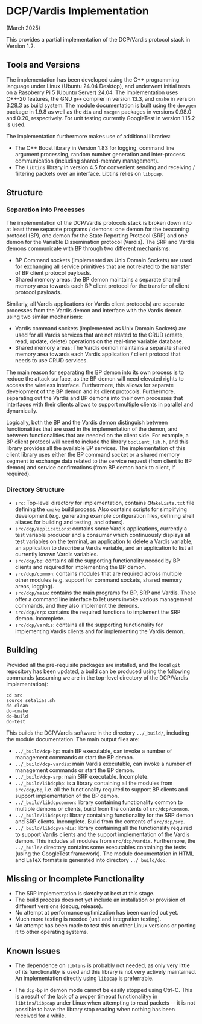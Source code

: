 # DCP/Vardis Implementation

(March 2025)

This provides a partial implementation of the DCP/Vardis protocol
stack in Version 1.2.


## Tools and Versions

The implementation has been developed using the C++ programming
language under Linux (Ubuntu 24.04 Desktop), and underwent initial
tests on a Raspberry Pi 5 (Ubuntu Server) 24.04. The implementation
uses C++-20 features, the GNU `g++` compiler in version 13.3, and
`cmake` in version 3.28.3 as build system. The module documentation is
built using the `doxygen` package in 1.9.8 as well as the `dia` and
`mscgen` packages in versions 0.98.0 and 0.20, respectively. For unit
testing currently GoogleTest in version 1.15.2 is used.

The implementation furthermore makes use of additional libraries:
- The C++ Boost library in Version 1.83 for logging, command line
  argument processing, random number generation and inter-process
  communication (including shared-memory management).
- The `libtins` library in version 4.5 for convenient sending and
  receiving / filtering packets over an interface. Libtins relies on
  `libpcap`.

## Structure

### Separation into Processes

The implementation of the DCP/Vardis protocols stack is broken down
into at least three separate programs / demons: one demon for the
beaconing protocol (BP), one demon for the State Reporting Protocol
(SRP) and one demon for the Variable Dissemination protocol
(Vardis). The SRP and Vardis demons communicate with BP through two
different mechanisms:
- BP Command sockets (implemented as Unix Domain Sockets) are used for
  exchanging all service primitives that are not related to the
  transfer of BP client protocol payloads.
- Shared memory areas: the BP demon maintains a separate shared memory
  area towards each BP client protocol for the transfer of client
  protocol payloads.

Similarly, all Vardis applications (or Vardis client protocols) are
separate processes from the Vardis demon and interface with the Vardis
demon using two similar mechanisms:
- Vardis command sockets (implemented as Unix Domain Sockets) are used
  for all Vardis services that are not related to the CRUD (create,
  read, update, delete) operations on the real-time variable database.
- Shared memory areas: The Vardis demon maintains a separate shared
  memory area towards each Vardis application / client protocol that
  needs to use CRUD services.

The main reason for separating the BP demon into its own process is to
reduce the attack surface, as the BP demon will need elevated rights
to access the wireless interface. Furthermore, this allows for
separate development of the BP demon and its client
protocols. Furthermore, separating out the Vardis and BP demons into
their own processes that interfaces with their clients allows to
support multiple clients in parallel and dynamically.

Logically, both the BP and the Vardis demon distinguish between
functionalities that are used in the implementation of the demon, and
between functionalities that are needed on the client side. For
example, a BP client protocol will need to include the library
`bpclient_lib.h`, and this library provides all the available BP
services. The implementation of this client library uses either the BP
command socket or a shared memory segment to exchange data related to
the service request (from client to BP demon) and service
confirmations (from BP demon back to client, if required).



### Directory Structure

* `src`: Top-level directory for implementation, contains
  `CMakeLists.txt` file defining the `cmake` build process. Also
  contains scripts for simplifying development (e.g. generating
  example configuration files, defining shell aliases for building and
  testing, and others).
* `src/dcp/applications`: contains some Vardis applications, currently
  a test variable producer and a consumer which continuously displays
  all test variables on the terminal, an application to delete a Vardis
  variable, an application to describe a Vardis variable, and an
  application to list all currently known Vardis variables.
* `src/dcp/bp`: contains all the supporting functionality needed by BP
  clients and required for implementing the BP demon.
* `src/dcp/common`: contains modules that are required across multiple
  other modules (e.g. support for command sockets, shared memory
  areas, logging).
* `src/dcp/main`: contains the main programs for BP, SRP and
  Vardis. These offer a command line interface to let users invoke
  various management commands, and they also implement the demons.
* `src/dcp/srp`: contains the required functions to implement the SRP
  demon. Incomplete.
* `src/dcp/vardis`: contains all the supporting functionality for
  implementing Vardis clients and for implementing the Vardis demon.


## Building

Provided all the pre-requisite packages are installed, and the local
`git` repository has been updated, a build can be produced using the
following commands (assuming we are in the top-level directory of the
DCP/Vardis implementation):

``` shell
cd src
source setalias.sh
do-clean
do-cmake
do-build
do-test
```
This builds the DCP/Vardis software in the directory `../_build/`,
including the module documentation. The main output files are:
* `../_build/dcp-bp`: main BP executable, can invoke a number of
  management commands or start the BP demon.
* `../_build/dcp-vardis`: main Vardis executable, can invoke a number
  of management commands or start the BP demon.
* `../_build/dcp-srp`: main SRP executable. Incomplete.
* `../_build/libdcpbp`: is a library containing all the modules from
  `src/dcp/bp`, i.e. all the functionality required to support BP
  clients and support implementation of the BP demon.
* `../_build/libdcpcommon`: library containing functionality common to
  multiple demons or clients, build from the contents of
  `src/dcp/common`.
* `../_build/libdcpsrp`: library containing functionality for the SRP
  demon and SRP clients. Incomplete. Build from the contents of
  `src/dcp/srp`.
* `../_build/libdcpvardis`: library containing all the functionality
  required to support Vardis clients and the support implementation of
  the Vardis demon. This includes all modules from `src/dcp/vardis`. 
Furthermore, the `../_build/` directory contains some executables
containing the tests (using the GoogleTest framework). The module
documentation in HTML and LaTeX formats is generated into directory
`../_build/doc`.


## Missing or Incomplete Functionality

- The SRP implementation is sketchy at best at this stage.
- The build process does not yet include an installation or provision
  of different versions (debug, release).
- No attempt at performance optimization has been carried out yet.
- Much more testing is needed (unit and integration testing).
- No attempt has been made to test this on other Linux versions or
  porting it to other operating systems.


## Known Issues

- The dependence on `libtins` is probably not needed, as only very
  little of its functionality is used and this library is not very
  actively maintained. An implementation directly using `libpcap` is
  preferrable.

- The `dcp-bp` in demon mode cannot be easily stopped using
  Ctrl-C. This is a result of the lack of a proper timeout
  functionalityy in `libtins`/`libpcap` under Linux when attempting to
  read packets -- it is not possible to have the library stop reading
  when nothing has been received for a while.
